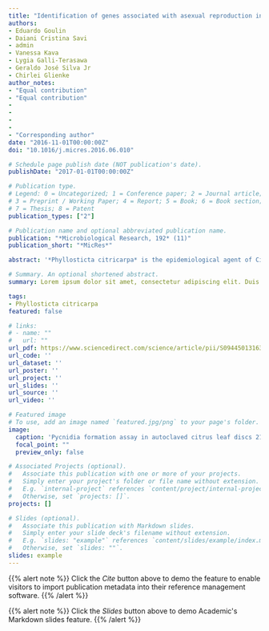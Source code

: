 ```yaml
---
title: "Identification of genes associated with asexual reproduction in Phyllosticta citricarpa mutants obtained through Agrobacterium tumefaciens transformation"
authors:
- Eduardo Goulin
- Daiani Cristina Savi
- admin
- Vanessa Kava
- Lygia Galli-Terasawa
- Geraldo José Silva Jr
- Chirlei Glienke
author_notes:
- "Equal contribution"
- "Equal contribution"
-
-
-
-
- "Corresponding author"
date: "2016-11-01T00:00:00Z"
doi: "10.1016/j.micres.2016.06.010"

# Schedule page publish date (NOT publication's date).
publishDate: "2017-01-01T00:00:00Z"

# Publication type.
# Legend: 0 = Uncategorized; 1 = Conference paper; 2 = Journal article;
# 3 = Preprint / Working Paper; 4 = Report; 5 = Book; 6 = Book section;
# 7 = Thesis; 8 = Patent
publication_types: ["2"]

# Publication name and optional abbreviated publication name.
publication: "*Microbiological Research, 192* (11)"
publication_short: "*MicRes*"

abstract: '*Phyllosticta citricarpa* is the epidemiological agent of Citrus Black Spot (CBS) disease, which is responsible for large economic losses worldwide. CBS is characterized by the presence of spores (pycnidiospores) in dark lesions of fruit, which are also responsible for short distance dispersal of the disease. The identification of genes involved in asexual reproduction of *P. citricarpa* can be an alternative for directional disease control. We analyzed a library of mutants obtained through *Agrobacterium tumefaciens* transformation system, looking for alterations in growth and reproductive structure formation. Two mutant strains were found to have lost the ability to form pycnidia. The flanking T-DNA insertion regions were identified on *P. citricarpa* genome by using blast analysis and further gene prediction. The predicted genes containing the T-DNA insertions were identified as Spindle Poison Sensitivity Scp3, Ion Transport protein, and Cullin Binding proteins. The Ion Transport and Cullin Binding proteins are known to be correlated with sexual and asexual reproduction in fungi; however, the exact mechanism by which these proteins act on spore formation in *P. citricarpa* needs to be better characterized. The Scp3 proteins are suggested here for the first time as being associated with asexual reproduction in fungus. This protein is associated with microtubule formation, and as microtubules play an essential role as spindle machinery for chromosome segregation and cytokinesis, insertions in this gene can lead to abnormal formations, such as that observed here in *P. citricarpa*. We suggest these genes as new targets for fungicide development and CBS disease control, by iRNA.'

# Summary. An optional shortened abstract.
summary: Lorem ipsum dolor sit amet, consectetur adipiscing elit. Duis posuere tellus ac convallis placerat. Proin tincidunt magna sed ex sollicitudin condimentum.

tags:
- Phyllosticta citricarpa
featured: false

# links:
# - name: ""
#   url: ""
url_pdf: https://www.sciencedirect.com/science/article/pii/S0944501316302002
url_code: ''
url_dataset: ''
url_poster: ''
url_project: ''
url_slides: ''
url_source: ''
url_video: ''

# Featured image
# To use, add an image named `featured.jpg/png` to your page's folder. 
image:
  caption: 'Pycnidia formation assay in autoclaved citrus leaf discs 21 days after inoculation with *Phyllosticta citricarpa* wild type and mutant strains.'
  focal_point: ""
  preview_only: false

# Associated Projects (optional).
#   Associate this publication with one or more of your projects.
#   Simply enter your project's folder or file name without extension.
#   E.g. `internal-project` references `content/project/internal-project/index.md`.
#   Otherwise, set `projects: []`.
projects: []

# Slides (optional).
#   Associate this publication with Markdown slides.
#   Simply enter your slide deck's filename without extension.
#   E.g. `slides: "example"` references `content/slides/example/index.md`.
#   Otherwise, set `slides: ""`.
slides: example
---
```


{{% alert note %}}
Click the *Cite* button above to demo the feature to enable visitors to import publication metadata into their reference management software.
{{% /alert %}}

{{% alert note %}}
Click the *Slides* button above to demo Academic's Markdown slides feature.
{{% /alert %}}

